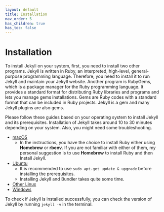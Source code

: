 ```yaml
---
layout: default
title: Installation
nav_order: 5
has_children: true
has_toc: false
---
```


# Installation

To install Jekyll on your system, first, you need to install two other programs. Jekyll is written in Ruby, an interpreted, high-level, general-purpose programming language. Therefore, you need to install it to run Jekyll and maintain your Jekyll website. Another program is RubyGems, which is a package manager for the Ruby programming language. It provides a standard format for distributing Ruby libraries and programs and lets you manage gems installations. Gems are Ruby codes with a standard format that can be included in Ruby projects. Jekyll is a gem and many Jekyll plugins are also gems. 

Please follow these guides based on your operating system to install Jekyll and its prerequisites. Installation of Jekyll takes around 10 to 30 minutes depending on your system. Also, you might need some troubleshooting.

+ [macOS](https://jekyllrb.com/docs/installation/macos/)
    + In the instructions, you have the choice to install Ruby either using **Homebrew** or **rbenv**. If you are not familiar with either of them, my personal suggestion is to use **Homebrew** to install Ruby and then Install Jekyll.
+ [Ubuntu](https://jekyllrb.com/docs/installation/ubuntu/)
    + It is recommended to use `sudo apt-get update & upgrade` before installing the prerequisites.
    + Installing Jekyll and Bundler takes quite some time. 
+ [Other Linux](https://jekyllrb.com/docs/installation/other-linux/)
+ [Windows](https://ubc-library-rc.github.io/intermediate-Jekyll/content/02-1.Windows.html)

To check if Jekyll is installed successfully, you can check the version of Jekyll by running `jekyll -v` in the terminal.